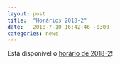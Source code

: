 ```yaml
---
layout: post
title:  "Horários 2018-2"
date:   2018-7-10 16:42:46 -0300
categories: news
---
```


Está disponível o [horário de 2018-2](/horario)!

